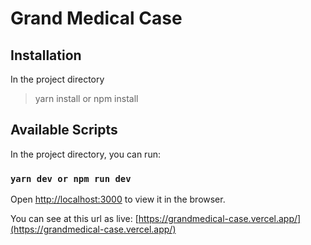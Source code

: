 # Grand Medical Case
## Installation

In the project directory

> yarn install or npm install

## Available Scripts

In the project directory, you can run:

### `yarn dev or npm run dev`


Open [http://localhost:3000](http://localhost:3000) to view it in the browser.


You can see at this url as live: [https://grandmedical-case.vercel.app/](https://grandmedical-case.vercel.app/)
